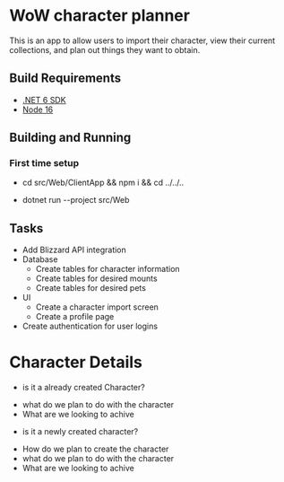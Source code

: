 # WoW character planner

This is an app to allow users to import their character, view their current collections, and plan out things they want to obtain.

## Build Requirements

- [.NET 6 SDK](https://dotnet.microsoft.com/en-us/download/dotnet/6.0)
- [Node 16](https://nodejs.org/en/download/)

## Building and Running

### First time setup
- cd src/Web/ClientApp && npm i && cd ../../..

- dotnet run --project src/Web

## Tasks

- Add Blizzard API integration
- Database
  - Create tables for character information
  - Create tables for desired mounts
  - Create tables for desired pets
- UI
  - Create a character import screen
  - Create a profile page
- Create authentication for user logins

# Character Details
- is it a already created Character?
* what do we plan to do with the character
* What are we looking to achive

- is it a newly created character?
* How do we plan to create the character
* what do we plan to do with the character
* What are we looking to achive